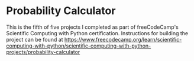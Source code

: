 # Probability Calculator

This is the fifth of five projects I completed as part of freeCodeCamp's Scientific Computing with Python certification. Instructions for building the project can be found at https://www.freecodecamp.org/learn/scientific-computing-with-python/scientific-computing-with-python-projects/probability-calculator
